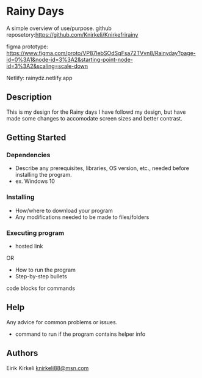 # Rainy Days

A simple overview of use/purpose.
github reposetory:https://github.com/Knirkeli/Knirkefrirainy

figma prototype: https://www.figma.com/proto/VP87lebSOdSqFsa72TVvn8/Rainyday?page-id=0%3A1&node-id=3%3A2&starting-point-node-id=3%3A2&scaling=scale-down

Netlify: rainydz.netlify.app

## Description

This is my design for the Rainy days
I have followd my design, but have made some changes to accomodate screen sizes and better contrast.

## Getting Started

### Dependencies

- Describe any prerequisites, libraries, OS version, etc., needed before installing the program.
- ex. Windows 10

### Installing

- How/where to download your program
- Any modifications needed to be made to files/folders

### Executing program

- hosted link

OR

- How to run the program
- Step-by-step bullets

code blocks for commands

## Help

Any advice for common problems or issues.

- command to run if the program contains helper info

## Authors

Eirik Kirkeli knirkeli88@msn.com

